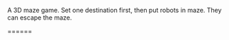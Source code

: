 A 3D maze game. Set one destination first, then put robots in maze. They can escape the maze. 

======
